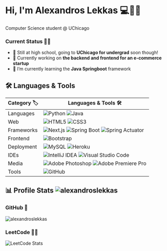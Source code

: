 # Hi, I'm Alexandros Lekkas 💻🧑‍🎓
Computer Science student @ UChicago

### Current Status 👨‍💻
- 🏫 Still at high school, going to **UChicago for undergrad** soon though!
- 🔭 Currently working on **the backend and frontend for an e-commerce startup**
- 🌱 I’m currently learning the **Java Springboot** framework

## 🛠️ Languages & Tools

| Category 🏷️ | Languages & Tools 🛠️ |
|---|---|
| Languages | ![Python](https://img.shields.io/badge/-Python-373CAB?style=flat-square&logo=Python) ![Java](https://img.shields.io/badge/-java-073042?style=flat-square&logo=openjdk) |
| Web | ![HTML5](https://img.shields.io/badge/-HTML5-CC4B32?style=flat-square&logo=html5&logoColor=white) ![CSS3](https://img.shields.io/badge/-CSS3-1155CC?style=flat-square&logo=css3) |
| Frameworks | ![Next.js](https://img.shields.io/badge/-Next.js-000000?style=flat-square&logo=nextdotjs) ![Spring Boot](https://img.shields.io/badge/-Spring%20Boot-2C3E1F?style=flat-square&logo=springboot) ![Spring Actuator](https://img.shields.io/badge/-Spring%20Actuator-2C3E1F?style=flat-square&logo=spring) |
| Frontend | ![Bootstrap](https://img.shields.io/badge/-Bootstrap-452C77?style=flat-square&logo=bootstrap) |
| Deployment | ![MySQL](https://img.shields.io/badge/-MySQL-227D6E?style=flat-square&logo=mysql) ![Heroku](https://img.shields.io/badge/-Heroku-350B48?style=flat-square&logo=heroku) |
| IDEs | ![IntelliJ IDEA](https://img.shields.io/badge/-IntelliJ%20IDEA-black?style=flat-square&logo=intellijidea) ![Visual Studio Code](https://img.shields.io/badge/-Visual%20Studio%20Code-003366?style=flat-square&logo=visualstudiocode) |
| Media | ![Adobe Photoshop](https://img.shields.io/badge/-Adobe%20Photoshop-001D34?style=flat-square&logo=adobephotoshop) ![Adobe Premiere Pro](https://img.shields.io/badge/-Adobe%20Premiere%20Pro-4D2C77?style=flat-square&logo=adobepremierepro) |
| Tools | ![GitHub](https://img.shields.io/badge/-GitHub-24292E?style=flat-square&logo=github) |

## 📊 Profile Stats <img src="https://komarev.com/ghpvc/?username=alexandroslekkas&label=Profile%20views&color=0e75b6&style=flat" alt="alexandroslekkas" />

### GitHub 🔌
<img src="https://github-readme-stats.vercel.app/api/top-langs?username=alexandroslekkas&show_icons=true&locale=en&layout=compact&theme=dark" alt="alexandroslekkas" />

### LeetCode 🧑‍💻
![LeetCode Stats](https://leetcard.jacoblin.cool/AlexandrosLekkas?theme=dark&font=Archivo)<br>
